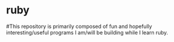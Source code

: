 ruby
====

#This repository is primarily composed of fun and hopefully interesting/useful programs I am/will be building while I learn ruby. 
